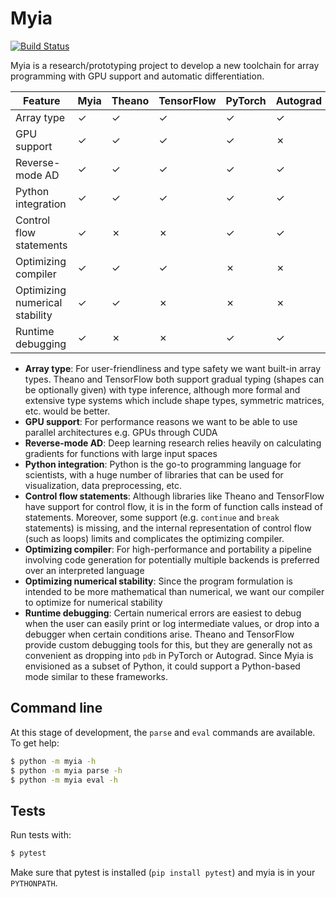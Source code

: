 # Myia

[![Build Status](https://travis-ci.com/mila-udem/myia.svg?token=p8b613NdVqVa9KeL48d5&branch=master)](https://travis-ci.com/mila-udem/myia)

Myia is a research/prototyping project to develop a new toolchain for array programming with GPU support and automatic differentiation.

Feature                        | Myia | Theano | TensorFlow | PyTorch | Autograd | CUDA | Torch
------------------------------ | ---- | ------ | ---------- | ------- | -------- | ---- | -----
Array type                     | ✓    | ✓      | ✓          | ✓       | ✓        | ✗    | ✓
GPU support                    | ✓    | ✓      | ✓          | ✓       | ✗        | ✓    | ✓
Reverse-mode AD                | ✓    | ✓      | ✓          | ✓       | ✓        | ✗    | ✓
Python integration             | ✓    | ✓      | ✓          | ✓       | ✓        | ✗    | ✗
Control flow statements        | ✓    | ✗      | ✗          | ✓       | ✓        | ✓    | ✗
Optimizing compiler            | ✓    | ✓      | ✓          | ✗       | ✗        | ✓    | ✗
Optimizing numerical stability | ✓    | ✓      | ✗          | ✗       | ✗        | ✗    | ✗
Runtime debugging              | ✓    | ✗      | ✗          | ✓       | ✓        | ✗    | ✗

* **Array type**: For user-friendliness and type safety we want built-in array types. Theano and TensorFlow both support gradual typing (shapes can be optionally given) with type inference, although more formal and extensive type systems which include shape types, symmetric matrices, etc. would be better.
* **GPU support**: For performance reasons we want to be able to use parallel architectures e.g. GPUs through CUDA
* **Reverse-mode AD**: Deep learning research relies heavily on calculating gradients for functions with large input spaces
* **Python integration**: Python is the go-to programming language for scientists, with a huge number of libraries that can be used for visualization, data preprocessing, etc.
* **Control flow statements**: Although libraries like Theano and TensorFlow have support for control flow, it is in the form of function calls instead of statements. Moreover, some support (e.g. `continue` and `break` statements) is missing, and the internal representation of control flow (such as loops) limits and complicates the optimizing compiler.
* **Optimizing compiler**: For high-performance and portability a pipeline involving code generation for potentially multiple backends is preferred over an interpreted language
* **Optimizing numerical stability**: Since the program formulation is intended to be more mathematical than numerical, we want our compiler to optimize for numerical stability
* **Runtime debugging**: Certain numerical errors are easiest to debug when the user can easily print or log intermediate values, or drop into a debugger when certain conditions arise. Theano and TensorFlow provide custom debugging tools for this, but they are generally not as convenient as dropping into `pdb` in PyTorch or Autograd. Since Myia is envisioned as a subset of Python, it could support a Python-based mode similar to these frameworks.

## Command line

At this stage of development, the `parse` and `eval` commands are available. To get help:

```bash
$ python -m myia -h
$ python -m myia parse -h
$ python -m myia eval -h
```

## Tests

Run tests with:

```bash
$ pytest
```

Make sure that pytest is installed (`pip install pytest`) and myia is in your `PYTHONPATH`.
